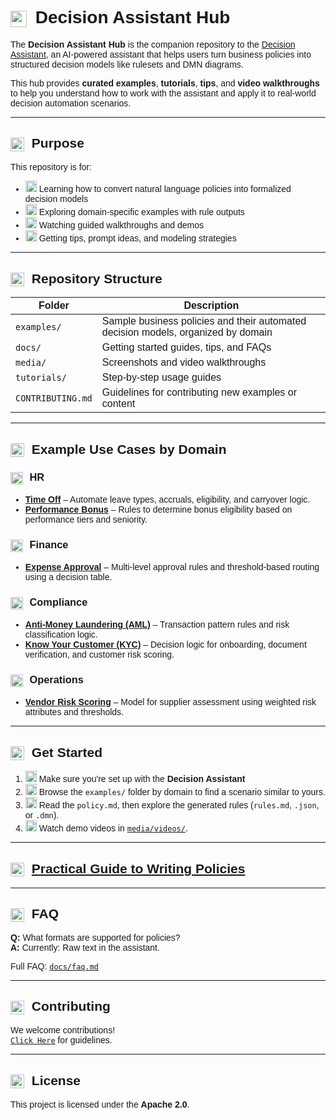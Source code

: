 <style>
  body {
    font-family: "IBM Plex Sans", sans-serif;
  }
  h1 img, h2 img, h3 img {
    vertical-align: middle;
    margin-right: 6px;
  }
</style>

# <img src="https://carbondesignsystem.com/assets/icons/ai-status-complete.svg" width="26"/> Decision Assistant Hub

The **Decision Assistant Hub** is the companion repository to the [Decision Assistant](#), an AI-powered assistant that helps users turn business policies into structured decision models like rulesets and DMN diagrams.

This hub provides **curated examples**, **tutorials**, **tips**, and **video walkthroughs** to help you understand how to work with the assistant and apply it to real-world decision automation scenarios.

---

## <img src="https://carbondesignsystem.com/assets/icons/bullseye.svg" width="22"/> Purpose

This repository is for:
- <img src="https://carbondesignsystem.com/assets/icons/book.svg" width="18"/> Learning how to convert natural language policies into formalized decision models  
- <img src="https://carbondesignsystem.com/assets/icons/beaker.svg" width="18"/> Exploring domain-specific examples with rule outputs  
- <img src="https://carbondesignsystem.com/assets/icons/video.svg" width="18"/> Watching guided walkthroughs and demos  
- <img src="https://carbondesignsystem.com/assets/icons/lightbulb.svg" width="18"/> Getting tips, prompt ideas, and modeling strategies  

---

## <img src="https://carbondesignsystem.com/assets/icons/folder.svg" width="22"/> Repository Structure

| Folder | Description |
|--------|-------------|
| `examples/` | Sample business policies and their automated decision models, organized by domain |
| `docs/` | Getting started guides, tips, and FAQs |
| `media/` | Screenshots and video walkthroughs |
| `tutorials/` | Step-by-step usage guides |
| `CONTRIBUTING.md` | Guidelines for contributing new examples or content |

---

## <img src="https://carbondesignsystem.com/assets/icons/book.svg" width="22"/> Example Use Cases by Domain

### <img src="https://carbondesignsystem.com/assets/icons/user-multiple.svg" width="20"/> HR
- **[Time Off](examples/hr/time_off_policy/)** – Automate leave types, accruals, eligibility, and carryover logic.  
- **[Performance Bonus](examples/hr/performance_bonus_policy/)** – Rules to determine bonus eligibility based on performance tiers and seniority.  

### <img src="https://carbondesignsystem.com/assets/icons/currency-dollar.svg" width="20"/> Finance
- **[Expense Approval](examples/finance/expense_approval/)** – Multi-level approval rules and threshold-based routing using a decision table.  

### <img src="https://carbondesignsystem.com/assets/icons/shield-check.svg" width="20"/> Compliance
- **[Anti-Money Laundering (AML)](examples/compliance/aml_policy/)** – Transaction pattern rules and risk classification logic.  
- **[Know Your Customer (KYC)](examples/compliance/kyc_policy/)** – Decision logic for onboarding, document verification, and customer risk scoring.  

### <img src="https://carbondesignsystem.com/assets/icons/industry.svg" width="20"/> Operations
- **[Vendor Risk Scoring](examples/operations/vendor_risk_scoring/)** – Model for supplier assessment using weighted risk attributes and thresholds.  

---

## <img src="https://carbondesignsystem.com/assets/icons/launch.svg" width="22"/> Get Started

1. <img src="https://carbondesignsystem.com/assets/icons/tool-kit.svg" width="18"/> Make sure you're set up with the **Decision Assistant**  
2. <img src="https://carbondesignsystem.com/assets/icons/folder.svg" width="18"/> Browse the `examples/` folder by domain to find a scenario similar to yours.  
3. <img src="https://carbondesignsystem.com/assets/icons/ai-status.svg" width="18"/> Read the `policy.md`, then explore the generated rules (`rules.md`, `.json`, or `.dmn`).  
4. <img src="https://carbondesignsystem.com/assets/icons/video.svg" width="18"/> Watch demo videos in [`media/videos/`](media/videos/).  

---

## <img src="https://carbondesignsystem.com/assets/icons/lightbulb.svg" width="22"/> [Practical Guide to Writing Policies](docs/tips_and_tricks.md)

---

## <img src="https://carbondesignsystem.com/assets/icons/help.svg" width="22"/> FAQ

**Q:** What formats are supported for policies?  
**A:** Currently: Raw text in the assistant.  

Full FAQ: [`docs/faq.md`](docs/faq.md)

---

## <img src="https://carbondesignsystem.com/assets/icons/collaborate.svg" width="22"/> Contributing

We welcome contributions!  
[`Click Here`](CONTRIBUTING.md) for guidelines.

---

## <img src="https://carbondesignsystem.com/assets/icons/license-draft.svg" width="22"/> License

This project is licensed under the **Apache 2.0**.
